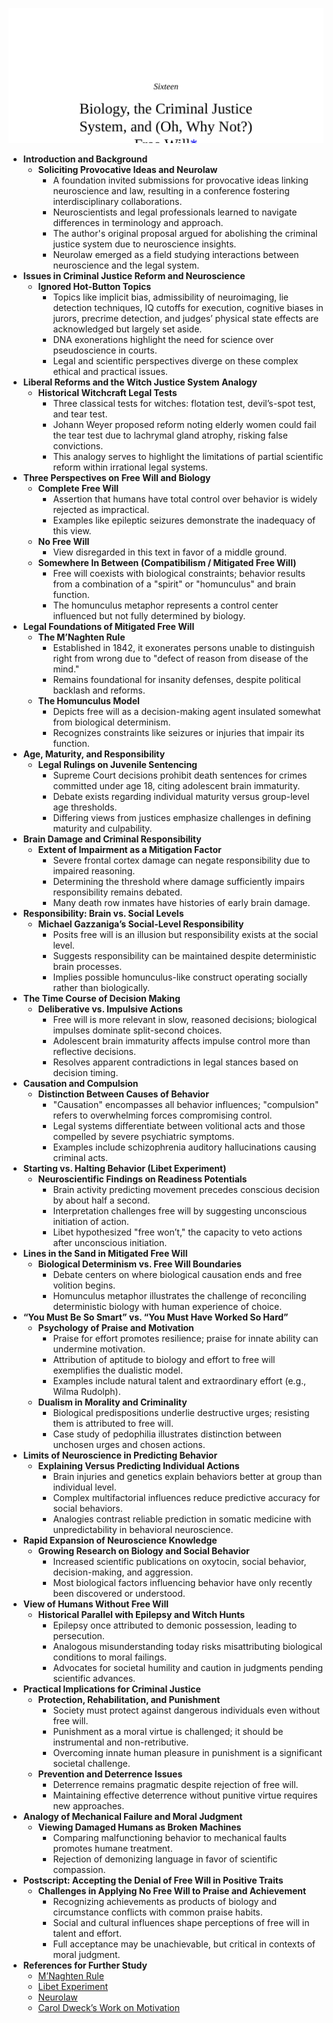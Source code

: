 ![16-biology-crime](16-biology-crime.best.png)

- **Introduction and Background**
  - **Soliciting Provocative Ideas and Neurolaw**
    - A foundation invited submissions for provocative ideas linking neuroscience and law, resulting in a conference fostering interdisciplinary collaborations.
    - Neuroscientists and legal professionals learned to navigate differences in terminology and approach.
    - The author's original proposal argued for abolishing the criminal justice system due to neuroscience insights.
    - Neurolaw emerged as a field studying interactions between neuroscience and the legal system.
- **Issues in Criminal Justice Reform and Neuroscience**
  - **Ignored Hot-Button Topics**
    - Topics like implicit bias, admissibility of neuroimaging, lie detection techniques, IQ cutoffs for execution, cognitive biases in jurors, precrime detection, and judges’ physical state effects are acknowledged but largely set aside.
    - DNA exonerations highlight the need for science over pseudoscience in courts.
    - Legal and scientific perspectives diverge on these complex ethical and practical issues.
- **Liberal Reforms and the Witch Justice System Analogy**
  - **Historical Witchcraft Legal Tests**
    - Three classical tests for witches: flotation test, devil’s-spot test, and tear test.
    - Johann Weyer proposed reform noting elderly women could fail the tear test due to lachrymal gland atrophy, risking false convictions.
    - This analogy serves to highlight the limitations of partial scientific reform within irrational legal systems.
- **Three Perspectives on Free Will and Biology**
  - **Complete Free Will**
    - Assertion that humans have total control over behavior is widely rejected as impractical.
    - Examples like epileptic seizures demonstrate the inadequacy of this view.
  - **No Free Will**
    - View disregarded in this text in favor of a middle ground.
  - **Somewhere In Between (Compatibilism / Mitigated Free Will)**
    - Free will coexists with biological constraints; behavior results from a combination of a "spirit" or "homunculus" and brain function.
    - The homunculus metaphor represents a control center influenced but not fully determined by biology.
- **Legal Foundations of Mitigated Free Will**
  - **The M’Naghten Rule**
    - Established in 1842, it exonerates persons unable to distinguish right from wrong due to "defect of reason from disease of the mind."
    - Remains foundational for insanity defenses, despite political backlash and reforms.
  - **The Homunculus Model**
    - Depicts free will as a decision-making agent insulated somewhat from biological determinism.
    - Recognizes constraints like seizures or injuries that impair its function.
- **Age, Maturity, and Responsibility**
  - **Legal Rulings on Juvenile Sentencing**
    - Supreme Court decisions prohibit death sentences for crimes committed under age 18, citing adolescent brain immaturity.
    - Debate exists regarding individual maturity versus group-level age thresholds.
    - Differing views from justices emphasize challenges in defining maturity and culpability.
- **Brain Damage and Criminal Responsibility**
  - **Extent of Impairment as a Mitigation Factor**
    - Severe frontal cortex damage can negate responsibility due to impaired reasoning.
    - Determining the threshold where damage sufficiently impairs responsibility remains debated.
    - Many death row inmates have histories of early brain damage.
- **Responsibility: Brain vs. Social Levels**
  - **Michael Gazzaniga’s Social-Level Responsibility**
    - Posits free will is an illusion but responsibility exists at the social level.
    - Suggests responsibility can be maintained despite deterministic brain processes.
    - Implies possible homunculus-like construct operating socially rather than biologically.
- **The Time Course of Decision Making**
  - **Deliberative vs. Impulsive Actions**
    - Free will is more relevant in slow, reasoned decisions; biological impulses dominate split-second choices.
    - Adolescent brain immaturity affects impulse control more than reflective decisions.
    - Resolves apparent contradictions in legal stances based on decision timing.
- **Causation and Compulsion**
  - **Distinction Between Causes of Behavior**
    - "Causation" encompasses all behavior influences; "compulsion" refers to overwhelming forces compromising control.
    - Legal systems differentiate between volitional acts and those compelled by severe psychiatric symptoms.
    - Examples include schizophrenia auditory hallucinations causing criminal acts.
- **Starting vs. Halting Behavior (Libet Experiment)**
  - **Neuroscientific Findings on Readiness Potentials**
    - Brain activity predicting movement precedes conscious decision by about half a second.
    - Interpretation challenges free will by suggesting unconscious initiation of action.
    - Libet hypothesized "free won’t," the capacity to veto actions after unconscious initiation.
- **Lines in the Sand in Mitigated Free Will**
  - **Biological Determinism vs. Free Will Boundaries**
    - Debate centers on where biological causation ends and free volition begins.
    - Homunculus metaphor illustrates the challenge of reconciling deterministic biology with human experience of choice.
- **“You Must Be So Smart” vs. “You Must Have Worked So Hard”**
  - **Psychology of Praise and Motivation**
    - Praise for effort promotes resilience; praise for innate ability can undermine motivation.
    - Attribution of aptitude to biology and effort to free will exemplifies the dualistic model.
    - Examples include natural talent and extraordinary effort (e.g., Wilma Rudolph).
  - **Dualism in Morality and Criminality**
    - Biological predispositions underlie destructive urges; resisting them is attributed to free will.
    - Case study of pedophilia illustrates distinction between unchosen urges and chosen actions.
- **Limits of Neuroscience in Predicting Behavior**
  - **Explaining Versus Predicting Individual Actions**
    - Brain injuries and genetics explain behaviors better at group than individual level.
    - Complex multifactorial influences reduce predictive accuracy for social behaviors.
    - Analogies contrast reliable prediction in somatic medicine with unpredictability in behavioral neuroscience.
- **Rapid Expansion of Neuroscience Knowledge**
  - **Growing Research on Biology and Social Behavior**
    - Increased scientific publications on oxytocin, social behavior, decision-making, and aggression.
    - Most biological factors influencing behavior have only recently been discovered or understood.
- **View of Humans Without Free Will**
  - **Historical Parallel with Epilepsy and Witch Hunts**
    - Epilepsy once attributed to demonic possession, leading to persecution.
    - Analogous misunderstanding today risks misattributing biological conditions to moral failings.
    - Advocates for societal humility and caution in judgments pending scientific advances.
- **Practical Implications for Criminal Justice**
  - **Protection, Rehabilitation, and Punishment**
    - Society must protect against dangerous individuals even without free will.
    - Punishment as a moral virtue is challenged; it should be instrumental and non-retributive.
    - Overcoming innate human pleasure in punishment is a significant societal challenge.
  - **Prevention and Deterrence Issues**
    - Deterrence remains pragmatic despite rejection of free will.
    - Maintaining effective deterrence without punitive virtue requires new approaches.
- **Analogy of Mechanical Failure and Moral Judgment**
  - **Viewing Damaged Humans as Broken Machines**
    - Comparing malfunctioning behavior to mechanical faults promotes humane treatment.
    - Rejection of demonizing language in favor of scientific compassion.
- **Postscript: Accepting the Denial of Free Will in Positive Traits**
  - **Challenges in Applying No Free Will to Praise and Achievement**
    - Recognizing achievements as products of biology and circumstance conflicts with common praise habits.
    - Social and cultural influences shape perceptions of free will in talent and effort.
    - Full acceptance may be unachievable, but critical in contexts of moral judgment.
- **References for Further Study**
  - [M’Naghten Rule](https://en.wikipedia.org/wiki/M%27Naghten_rules)
  - [Libet Experiment](https://en.wikipedia.org/wiki/Libet_experiment)
  - [Neurolaw](https://en.wikipedia.org/wiki/Neurolaw)
  - [Carol Dweck’s Work on Motivation](https://www.apa.org/research/action/dweck)
